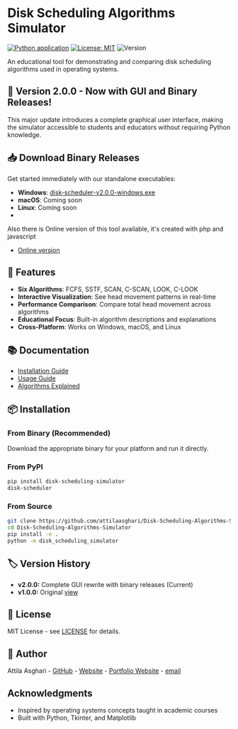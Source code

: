 # Disk Scheduling Algorithms Simulator

[![Python application](https://github.com/attilaasghari/Disk-Scheduling-Algorithms-Simulator/actions/workflows/python-app.yml/badge.svg)](https://github.com/attilaasghari/Disk-Scheduling-Algorithms-Simulator/actions/workflows/python-app.yml)
[![License: MIT](https://img.shields.io/badge/License-MIT-yellow.svg)](https://opensource.org/licenses/MIT)
![Version](https://img.shields.io/badge/version-v2.0.0-blue)

An educational tool for demonstrating and comparing disk scheduling algorithms used in operating systems.

## 🚀 Version 2.0.0 - Now with GUI and Binary Releases!

This major update introduces a complete graphical user interface, making the simulator accessible to students and educators without requiring Python knowledge.

## 📥 Download Binary Releases

Get started immediately with our standalone executables:

- **Windows**: [disk-scheduler-v2.0.0-windows.exe](https://github.com/attilaasghari/Disk-Scheduling-Algorithms-Simulator/releases/download/v2.0.0/disk-scheduler.exe)
- **macOS**: Coming soon
- **Linux**: Coming soon
- 
Also there is Online version of this tool available, it's created with php and javascript
- [Online version](https://ata.vitren.ir/projects/dsas/)
## 🌟 Features

- **Six Algorithms**: FCFS, SSTF, SCAN, C-SCAN, LOOK, C-LOOK
- **Interactive Visualization**: See head movement patterns in real-time
- **Performance Comparison**: Compare total head movement across algorithms
- **Educational Focus**: Built-in algorithm descriptions and explanations
- **Cross-Platform**: Works on Windows, macOS, and Linux

## 📚 Documentation

- [Installation Guide](docs/installation.md)
- [Usage Guide](docs/usage.md)
- [Algorithms Explained](docs/algorithms.md)

## 📦 Installation

### From Binary (Recommended)
Download the appropriate binary for your platform and run it directly.

### From PyPI
```bash
pip install disk-scheduling-simulator
disk-scheduler
```
### From Source
```bash
git clone https://github.com/attilaasghari/Disk-Scheduling-Algorithms-Simulator.git
cd Disk-Scheduling-Algorithms-Simulator
pip install -e .
python -m disk_scheduling_simulator
```

## 🏷️ Version History
- **v2.0.0:** Complete GUI rewrite with binary releases (Current)
- **v1.0.0:** Original  [view](https://github.com/attilaasghari/Disk-Scheduling-Algorithms-Simulator/tree/v1.0.0?spm=a2ty_o01.29997173.0.0.69fcc9210DBNQJ&file=v1.0.0)

## 📄 License
MIT License - see [LICENSE](LICENSE) for details.

## 👤 Author
Attila Asghari - [GitHub](https://github.com/attilaasghari?spm=a2ty_o01.29997173.0.0.69fcc9210DBNQJ) - [Website](https://ata.vitren.ir) - [Portfolio Website](https://attila.vitren.ir) - [email](mailto:attilaasghari@gmail.com)

## Acknowledgments

- Inspired by operating systems concepts taught in academic courses
- Built with Python, Tkinter, and Matplotlib




